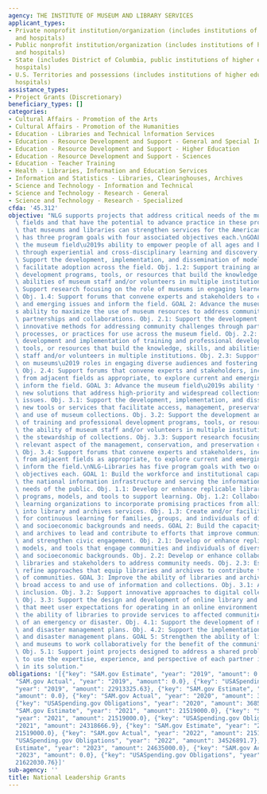 ```yaml
---
agency: THE INSTITUTE OF MUSEUM AND LIBRARY SERVICES
applicant_types:
- Private nonprofit institution/organization (includes institutions of higher education
  and hospitals)
- Public nonprofit institution/organization (includes institutions of higher education
  and hospitals)
- State (includes District of Columbia, public institutions of higher education and
  hospitals)
- U.S. Territories and possessions (includes institutions of higher education and
  hospitals)
assistance_types:
- Project Grants (Discretionary)
beneficiary_types: []
categories:
- Cultural Affairs - Promotion of the Arts
- Cultural Affairs - Promotion of the Humanities
- Education - Libraries and Technical lnformation Services
- Education - Resource Development and Support - General and Special Interest Organizations
- Education - Resource Development and Support - Higher Education
- Education - Resource Development and Support - Sciences
- Education - Teacher Training
- Health - Libraries, Information and Education Services
- Information and Statistics - Libraries, Clearinghouses, Archives
- Science and Technology - Information and Technical
- Science and Technology - Research - General
- Science and Technology - Research - Specialized
cfda: '45.312'
objective: "NLG supports projects that address critical needs of the museum and library\
  \ fields and that have the potential to advance practice in these professions so\
  \ that museums and libraries can strengthen services for the American public. NLG-Museums\
  \ has three program goals with four associated objectives each.\nGOAL 1: Advance\
  \ the museum field\u2019s ability to empower people of all ages and backgrounds\
  \ through experiential and cross-disciplinary learning and discovery. Obj. 1.1:\
  \ Support the development, implementation, and dissemination of model programs that\
  \ facilitate adoption across the field. Obj. 1.2: Support training and professional\
  \ development programs, tools, or resources that build the knowledge, skills, and\
  \ abilities of museum staff and/or volunteers in multiple institutions. Obj. 1.3:\
  \ Support research focusing on the role of museums in engaging learners of all types.\
  \ Obj. 1.4: Support forums that convene experts and stakeholders to explore current\
  \ and emerging issues and inform the field. GOAL 2: Advance the museum field\u2019\
  s ability to maximize the use of museum resources to address community needs through\
  \ partnerships and collaborations. Obj. 2.1: Support the development of new and\
  \ innovative methods for addressing community challenges through partnerships, services,\
  \ processes, or practices for use across the museum field. Obj. 2.2: Support the\
  \ development and implementation of training and professional development programs,\
  \ tools, or resources that build the knowledge, skills, and abilities of museum\
  \ staff and/or volunteers in multiple institutions. Obj. 2.3: Support research focusing\
  \ on museums\u2019 roles in engaging diverse audiences and fostering civic discourse.\
  \ Obj. 2.4: Support forums that convene experts and stakeholders, including those\
  \ from adjacent fields as appropriate, to explore current and emerging issues and\
  \ inform the field. GOAL 3: Advance the museum field\u2019s ability to identify\
  \ new solutions that address high-priority and widespread collections care or conservation\
  \ issues. Obj. 3.1: Support the development, implementation, and dissemination of\
  \ new tools or services that facilitate access, management, preservation, sharing,\
  \ and use of museum collections. Obj. 3.2: Support the development and implementation\
  \ of training and professional development programs, tools, or resources that impact\
  \ the ability of museum staff and/or volunteers in multiple institutions to improve\
  \ the stewardship of collections. Obj. 3.3: Support research focusing on any broadly\
  \ relevant aspect of the management, conservation, and preservation of collections.\
  \ Obj. 3.4: Support forums that convene experts and stakeholders, including those\
  \ from adjacent fields as appropriate, to explore current and emerging issues and\
  \ inform the field.\nNLG-Libraries has five program goals with two or three associated\
  \ objectives each. GOAL 1: Build the workforce and institutional capacity for managing\
  \ the national information infrastructure and serving the information and education\
  \ needs of the public. Obj. 1.1: Develop or enhance replicable library and archives\
  \ programs, models, and tools to support learning. Obj. 1.2: Collaborate with other\
  \ learning organizations to incorporate promising practices from allied domains\
  \ into library and archives services. Obj. 1.3: Create and/or facilitate opportunities\
  \ for continuous learning for families, groups, and individuals of diverse cultural\
  \ and socioeconomic backgrounds and needs. GOAL 2: Build the capacity of libraries\
  \ and archives to lead and contribute to efforts that improve community well-being\
  \ and strengthen civic engagement. Obj. 2.1: Develop or enhance replicable programming,\
  \ models, and tools that engage communities and individuals of diverse cultural\
  \ and socioeconomic backgrounds. Obj. 2.2: Develop or enhance collaborations between\
  \ libraries and stakeholders to address community needs. Obj. 2.3: Establish or\
  \ refine approaches that equip libraries and archives to contribute to the well-being\
  \ of communities. GOAL 3: Improve the ability of libraries and archives to provide\
  \ broad access to and use of information and collections. Obj. 3.1: Advance digital\
  \ inclusion. Obj. 3.2: Support innovative approaches to digital collection management.\
  \ Obj. 3.3: Support the design and development of online library and archives services\
  \ that meet user expectations for operating in an online environment. GOAL 4: Strengthen\
  \ the ability of libraries to provide services to affected communities in the event\
  \ of an emergency or disaster. Obj. 4.1: Support the development of model emergency\
  \ and disaster management plans. Obj. 4.2: Support the implementation of such emergency\
  \ and disaster management plans. GOAL 5: Strengthen the ability of libraries, archives,\
  \ and museums to work collaboratively for the benefit of the communities they serve.\
  \ Obj. 5.1: Support joint projects designed to address a shared problem and structured\
  \ to use the expertise, experience, and perspective of each partner institution\
  \ in its solution."
obligations: '[{"key": "SAM.gov Estimate", "year": "2019", "amount": 0.0}, {"key":
  "SAM.gov Actual", "year": "2019", "amount": 0.0}, {"key": "USASpending.gov Obligations",
  "year": "2019", "amount": 22913325.63}, {"key": "SAM.gov Estimate", "year": "2020",
  "amount": 0.0}, {"key": "SAM.gov Actual", "year": "2020", "amount": 35319000.0},
  {"key": "USASpending.gov Obligations", "year": "2020", "amount": 36856308.67}, {"key":
  "SAM.gov Estimate", "year": "2021", "amount": 21519000.0}, {"key": "SAM.gov Actual",
  "year": "2021", "amount": 21519000.0}, {"key": "USASpending.gov Obligations", "year":
  "2021", "amount": 24318666.9}, {"key": "SAM.gov Estimate", "year": "2022", "amount":
  21519000.0}, {"key": "SAM.gov Actual", "year": "2022", "amount": 21519000.0}, {"key":
  "USASpending.gov Obligations", "year": "2022", "amount": 34526891.7}, {"key": "SAM.gov
  Estimate", "year": "2023", "amount": 24635000.0}, {"key": "SAM.gov Actual", "year":
  "2023", "amount": 0.0}, {"key": "USASpending.gov Obligations", "year": "2023", "amount":
  21622030.76}]'
sub-agency: ''
title: National Leadership Grants
---
```

